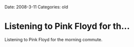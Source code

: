 Date: 2008-3-11
Categories: old

# Listening to Pink Floyd for th...

Listening to Pink Floyd for the morning commute.
